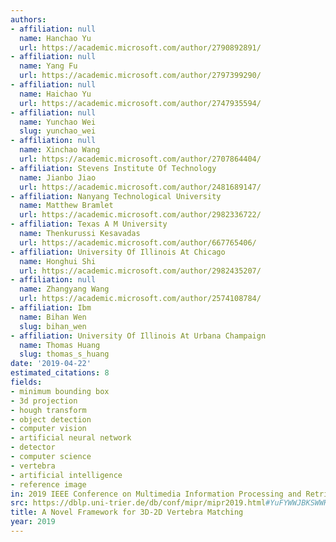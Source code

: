 ```yaml
---
authors:
- affiliation: null
  name: Hanchao Yu
  url: https://academic.microsoft.com/author/2790892891/
- affiliation: null
  name: Yang Fu
  url: https://academic.microsoft.com/author/2797399290/
- affiliation: null
  name: Haichao Yu
  url: https://academic.microsoft.com/author/2747935594/
- affiliation: null
  name: Yunchao Wei
  slug: yunchao_wei
- affiliation: null
  name: Xinchao Wang
  url: https://academic.microsoft.com/author/2707864404/
- affiliation: Stevens Institute Of Technology
  name: Jianbo Jiao
  url: https://academic.microsoft.com/author/2481689147/
- affiliation: Nanyang Technological University
  name: Matthew Bramlet
  url: https://academic.microsoft.com/author/2982336722/
- affiliation: Texas A M University
  name: Thenkurussi Kesavadas
  url: https://academic.microsoft.com/author/667765406/
- affiliation: University Of Illinois At Chicago
  name: Honghui Shi
  url: https://academic.microsoft.com/author/2982435207/
- affiliation: null
  name: Zhangyang Wang
  url: https://academic.microsoft.com/author/2574108784/
- affiliation: Ibm
  name: Bihan Wen
  slug: bihan_wen
- affiliation: University Of Illinois At Urbana Champaign
  name: Thomas Huang
  slug: thomas_s_huang
date: '2019-04-22'
estimated_citations: 8
fields:
- minimum bounding box
- 3d projection
- hough transform
- object detection
- computer vision
- artificial neural network
- detector
- computer science
- vertebra
- artificial intelligence
- reference image
in: 2019 IEEE Conference on Multimedia Information Processing and Retrieval (MIPR)
src: https://dblp.uni-trier.de/db/conf/mipr/mipr2019.html#YuFYWWJBKSWWH19
title: A Novel Framework for 3D-2D Vertebra Matching
year: 2019
---
```

